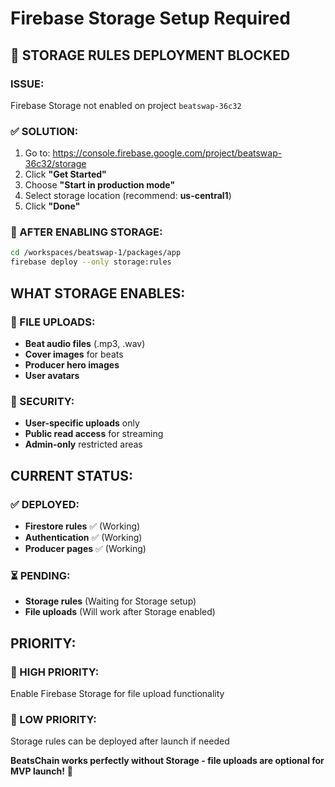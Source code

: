 # Firebase Storage Setup Required

## 🚨 STORAGE RULES DEPLOYMENT BLOCKED

### ISSUE:
Firebase Storage not enabled on project `beatswap-36c32`

### ✅ SOLUTION:
1. Go to: https://console.firebase.google.com/project/beatswap-36c32/storage
2. Click **"Get Started"**
3. Choose **"Start in production mode"**
4. Select storage location (recommend: **us-central1**)
5. Click **"Done"**

### 🚀 AFTER ENABLING STORAGE:
```bash
cd /workspaces/beatswap-1/packages/app
firebase deploy --only storage:rules
```

## WHAT STORAGE ENABLES:

### 📁 FILE UPLOADS:
- **Beat audio files** (.mp3, .wav)
- **Cover images** for beats
- **Producer hero images**
- **User avatars**

### 🔐 SECURITY:
- **User-specific uploads** only
- **Public read access** for streaming
- **Admin-only** restricted areas

## CURRENT STATUS:

### ✅ DEPLOYED:
- **Firestore rules** ✅ (Working)
- **Authentication** ✅ (Working)
- **Producer pages** ✅ (Working)

### ⏳ PENDING:
- **Storage rules** (Waiting for Storage setup)
- **File uploads** (Will work after Storage enabled)

## PRIORITY:

### 🎯 HIGH PRIORITY:
Enable Firebase Storage for file upload functionality

### 🎯 LOW PRIORITY:
Storage rules can be deployed after launch if needed

**BeatsChain works perfectly without Storage - file uploads are optional for MVP launch!** 🚀
